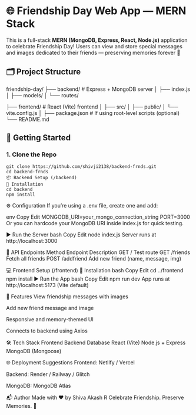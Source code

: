 # 🌐 Friendship Day Web App — MERN Stack

This is a full-stack **MERN (MongoDB, Express, React, Node.js)** application to celebrate Friendship Day! Users can view and store special messages and images dedicated to their friends — preserving memories forever 💛

## 🗂 Project Structure

friendship-day/
├── backend/ # Express + MongoDB server
│ ├── index.js
│ ├── models/
│ └── routes/

├── frontend/ # React (Vite) frontend
│ ├── src/
│ ├── public/
│ └── vite.config.js
│
├── package.json # If using root-level scripts (optional)
└── README.md


## 🚀 Getting Started

### 1. Clone the Repo

~~~
git clone https://github.com/shivji2138/backend-frnds.git
cd backend-frnds
📦 Backend Setup (/backend)
🔧 Installation
cd backend
npm install
~~~
⚙️ Configuration
If you’re using a .env file, create one and add:

env
Copy
Edit
MONGODB_URI=your_mongo_connection_string
PORT=3000
Or you can hardcode your MongoDB URI inside index.js for quick testing.

▶️ Run the Server
bash
Copy
Edit
node index.js
Server runs at http://localhost:3000

📡 API Endpoints
Method	Endpoint	Description
GET	/	Test route
GET	/friends	Fetch all friends
POST	/addfriend	Add new friend (name, message, img)

💻 Frontend Setup (/frontend)
🔧 Installation
bash
Copy
Edit
cd ../frontend
npm install
▶️ Run the App
bash
Copy
Edit
npm run dev
App runs at http://localhost:5173 (Vite default)

🌈 Features
View friendship messages with images

Add new friend message and image

Responsive and memory-themed UI

Connects to backend using Axios

🛠 Tech Stack
Frontend	Backend	Database
React (Vite)	Node.js + Express	MongoDB (Mongoose)

🌐 Deployment Suggestions
Frontend: Netlify / Vercel

Backend: Render / Railway / Glitch

MongoDB: MongoDB Atlas

📬 Author
Made with ❤️ by Shiva Akash R
Celebrate Friendship. Preserve Memories. 💛
